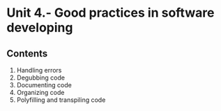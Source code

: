 # Unit 4.- Good practices in software developing

## Contents
1. Handling errors
2. Degubbing code
3. Documenting code
4. Organizing code
5. Polyfilling and transpiling code
